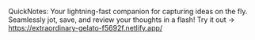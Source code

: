 QuickNotes: Your lightning-fast companion for capturing ideas on the fly. Seamlessly jot, save, and review your thoughts in a flash!
Try it out -> https://extraordinary-gelato-f5692f.netlify.app/
